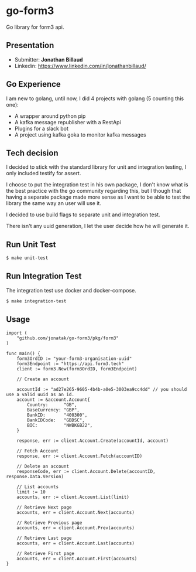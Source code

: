 # go-form3

Go library for form3 api.

## Presentation

- Submitter: __Jonathan Billaud__
- Linkedin: https://www.linkedin.com/in/jonathanbillaud/

## Go Experience

I am new to golang, until now, I did 4 projects with golang (5 counting this one):
- A wrapper around python pip
- A kafka message republisher with a RestApi
- Plugins for a slack bot
- A project using kafka goka to monitor kafka messages

## Tech decision

I decided to stick with the standard library for unit and integration testing, I only included
testify for assert.

I choose to put the integration test in his own package, I don't know what is the best practice with the go community regarding this,
but I though that having a separate package made more sense as I want to be able to test the library the same way an user will use it.

I decided to use build flags to separate unit and integration test.

There isn't any uuid generation, I let the user decide how he will generate it.

## Run Unit Test

```bash
$ make unit-test
```

## Run Integration Test

The integration test use docker and docker-compose.
```bash
$ make integration-test
```

## Usage

```golang
import (
    "github.com/jonatak/go-form3/pkg/form3"
)

func main() {
    form3OrdID := "your-form3-organisation-uuid"
    form3Endpoint := "https://api.form3.tech"
    client := form3.New(form3OrdID, form3Endpoint)

    // Create an account

    accountId := "ad27e265-9605-4b4b-a0e5-3003ea9cc4dd" // you should use a valid uuid as an id.
    account := &account.Account{
		Country:      "GB",
		BaseCurrency: "GBP",
		BankID:       "400300",
		BankIDCode:   "GBDSC",
		BIC:          "NWBKGB22",
    }

    response, err := client.Account.Create(accountId, account)

    // Fetch Account
    response, err := client.Account.Fetch(accountID)

    // Delete an account
    responseCode, err := client.Account.Delete(accountID, response.Data.Version)

    // List accounts
    limit := 10
    accounts, err := client.Account.List(limit)

    // Retrieve Next page
    accounts, err = client.Account.Next(accounts)

    // Retrieve Previous page
    accounts, err = client.Account.Prev(accounts)

    // Retrieve Last page
    accounts, err = client.Account.Last(accounts)

    // Retrieve First page
    accounts, err = client.Account.First(accounts)
}
```
